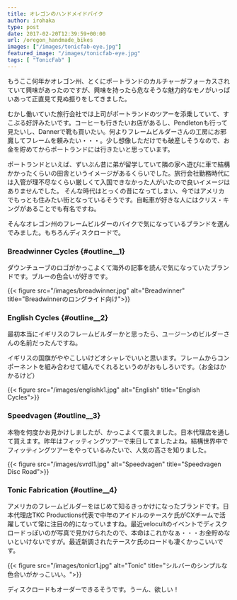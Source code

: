 ```yaml
---
title: オレゴンのハンドメイドバイク
author: irohaka
type: post
date: 2017-02-20T12:39:59+00:00
url: /oregon_handmade_bikes
images: ["/images/tonicfab-eye.jpg"]
featured_image: "/images/tonicfab-eye.jpg"
tags: [ "TonicFab" ]
---
```


もうここ何年かオレゴン州、とくにポートランドのカルチャーがフォーカスされていて興味があったのですが、興味を持ったら危なそうな魅力的なモノがいっぱいあって正直見て見ぬ振りをしてきました。
  
むかし働いていた旅行会社では上司がポートランドのツアーを添乗していて、すこぶる好評みたいです。コーヒーも行きたいお店があるし、Pendletonも行って見たいし、Dannerで靴も買いたい。何よりフレームビルダーさんの工房にお邪魔してフレームを頼みたい・・・。少し想像しただけでも破産しそうなので、お金を貯めてからポートランドには行きたいと思っています。
  
ポートランドといえば、ずいぶん昔に弟が留学していて隣の家へ遊びに車で結構かかったくらいの田舎というイメージがあるくらいでした。旅行会社勤務時代には入管が理不尽なくらい厳しくて入国できなかった人がいたので良いイメージはありませんでした。
そんな時代はとっくの昔になってしまい、今ではアメリカでもっとも住みたい街となっているそうです。自転車が好きな人にはクリス・キングがあることでも有名ですね。
  
そんなオレゴン州のフレームビルダーのバイクで気になっているブランドを選んでみました。もちろんディスクロードで。

### Breadwinner Cycles {#outline__1}

ダウンチューブのロゴがかっこよくて海外の記事を読んで気になっていたブランドです。ブルーの色合いが好きです。

{{< figure src="/images/breadwinner.jpg" alt="Breadwinner" title="Breadwinnerのロングライド向け">}}

### English Cycles {#outline__2}

最初本当にイギリスのフレームビルダーかと思ったら、ユージーンのビルダーさんの名前だったんですね。
  
イギリスの国旗がややこしいけどオシャレでいいと思います。フレームからコンポーネントを組み合わせて組んでくれるというのがおもしろいです。（お金はかかるけど）
  
{{< figure src="/images/englishk1.jpg" alt="English" title="English Cycles">}}


### Speedvagen {#outline__3}

本物を何度かお見かけしましたが、かっこよくて震えました。日本代理店を通して買えます。昨年はフィッティングツアーで来日してましたよね。結構世界中でフィッティングツアーをやっているみたいで、人気の高さを知りました。

{{< figure src="/images/svrdl1.jpg" alt="Speedvagen" title="Speedvagen Disc Road">}}

### Tonic Fabrication {#outline__4}

アメリカのフレームビルダーをはじめて知るきっかけになったブランドです。日本代理店TKC Productions代表で中年のアイドルのテースケ氏がCXチームで活躍していて常に注目の的になっていますね。最近velocultのイベントでディスクロードっぽいのが写真で見かけられたので、本命はこれかなぁ・・・お金貯めないといけないですが。最近新調されたテースケ氏のロードも凄くかっこいいです。

{{< figure src="/images/tonicr1.jpg" alt="Tonic" title="シルバーのシンプルな色合いがかっこいい。">}}

ディスクロードもオーダーできるそうです。うーん、欲しい！